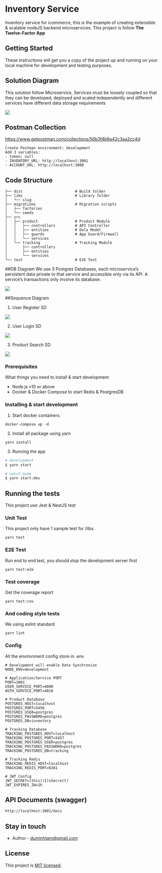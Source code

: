 # Inventory Service
Inventory service for icommerce, this is the example of creating extensible & scalable nodeJS backend microservices. This project is follow **The Twelve-Factor App**
  

## Getting Started

These instructions will get you a copy of the project up and running on your local machine for development and testing purposes.

## Solution Diagram
This solution follow Microservice, Services must be loosely coupled so that they can be developed, deployed and scaled independently and different services have different data storage requirements

![](https://i.imgur.com/C4LF3v8.png)

## Postman Collection
https://www.getpostman.com/collections/56b3f4b8a42c3aa2cc4d

```
Create Postman environment: development
Add 3 variables: 
- token: null
- INVENTORY_URL: http://localhost:3001
- ACCOUNT_URL: http://localhost:3000
```

## Code Structure
```
├── dist						# Build folder
├── libs						# Library folder
│   └── slug
├── migrations					# Migration scripts
│   ├── factories
│   └── seeds
├── src
│   ├── product					# Product Module
│   │   ├── controllers			# API Controller
│   │   ├── entities			# Data Model
│   │   ├── guards				# App Guard/Firewall
│   │   └── services
│   └── tracking				# Tracking Module
│       ├── controllers
│       ├── entities
│       └── services
└── test						# E2E Test

```


##DB Diagram
We use 3 Postgres Databases, each microservice’s persistent data private to that service and accessible only via its API. A service’s transactions only involve its database.

![](https://github.com/duminhtam/icommerce-inventory/blob/master/README/DB/merged.png?raw=true)

##Sequence Diagram
1. User Register SD

![](https://github.com/duminhtam/icommerce-inventory/blob/master/README/SD/User%20Register.png?raw=true)

2. User Login SD

![](https://github.com/duminhtam/icommerce-inventory/blob/master/README/SD/User%20Login.png?raw=true)

3. Product Search SD

![](https://github.com/duminhtam/icommerce-inventory/blob/master/README/SD/Product%20Search.png?raw=true)



### Prerequisites

What things you need to install & start development

* Node.js v10 or above
* Docker & Docker Compose to start Redis & PostgresDB

### Installing & start development

1. Start docker containers

```
docker-compose up -d
```
2. Install all package using yarn

```
yarn install
```
3. Running the app

```bash
# development
$ yarn start

# watch mode
$ yarn start:dev
```

## Running the tests

This project use Jest & NestJS test

### Unit Test

This project only have 1 sample test for /libs.
 

```
yarn test
```
### E2E Test

Run end to end test, you should stop the development server first

```
yarn test:e2e
```

### Test coverage

Get the coverage report

```
yarn test:cov
```

### And coding style tests

We using eslint standard

```
yarn lint
```

### Config
All the environment config store in .env

```dotenv
# Development will enable Data Synchronize
NODE_ENV=development

# Application/Service PORT
PORT=3001
USER_SERVICE_PORT=4000
AUTH_SERVICE_PORT=4010

# Product Database
POSTGRES_HOST=localhost
POSTGRES_PORT=5456
POSTGRES_USER=postgres
POSTGRES_PASSWORD=postgres
POSTGRES_DB=inventory

# Tracking Database
TRACKING_POSTGRES_HOST=localhost
TRACKING_POSTGRES_PORT=5457
TRACKING_POSTGRES_USER=postgres
TRACKING_POSTGRES_PASSWORD=postgres
TRACKING_POSTGRES_DB=tracking

# Tracking Redis
TRACKING_REDIS_HOST=localhost
TRACKING_REDIS_PORT=6381

# JWT Config
JWT_SECRET=(this)(I)sSecre(t)
JWT_EXPIRES_IN=1h

```
## API Documents (swagger)

```bash
http://localhost:3001/docs
```

## Stay in touch

- Author - duminhtam@gmail.com

## License

This project is [MIT licensed](LICENSE).
